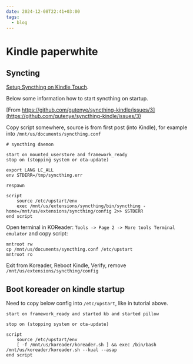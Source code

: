 ```yaml
---
date: 2024-12-08T22:41+03:00
tags:
  - blog
---
```


# Kindle paperwhite

## Syncting

[Setup Syncthing on Kindle Touch](https://github.com/gutenye/syncthing-kindle).

Below some information how to start syncthing on startup.

[From https://github.com/gutenye/syncthing-kindle/issues/3](https://github.com/gutenye/syncthing-kindle/issues/3)

Copy script somewhere, source is from first post (into Kindle), for example into `/mnt/us/documents/syncthing.conf`
```
# syncthing daemon

start on mounted_userstore and framework_ready
stop on (stopping system or ota-update)

export LANG LC_ALL
env STDERR=/tmp/syncthing.err

respawn

script
    source /etc/upstart/env
    exec /mnt/us/extensions/syncthing/bin/syncthing -home=/mnt/us/extensions/syncthing/config 2>> $STDERR
end script
```

Open terminal in KOReader: `Tools -> Page 2 -> More tools Terminal emulator` and copy script:
```
mntroot rw
cp /mnt/us/documents/syncthing.conf /etc/upstart
mntroot ro
```

Exit from Koreader, Reboot Kindle, Verify, remove `/mnt/us/extensions/syncthing/config`

## Boot koreader on kindle startup

Need to copy below config into `/etc/upstart`, like in tutorial above.

```
start on framework_ready and started kb and started pillow

stop on (stopping system or ota-update)

script
    source /etc/upstart/env
    [ -f /mnt/us/koreader/koreader.sh ] && exec /bin/bash /mnt/us/koreader/koreader.sh --kual --asap
end script
```
